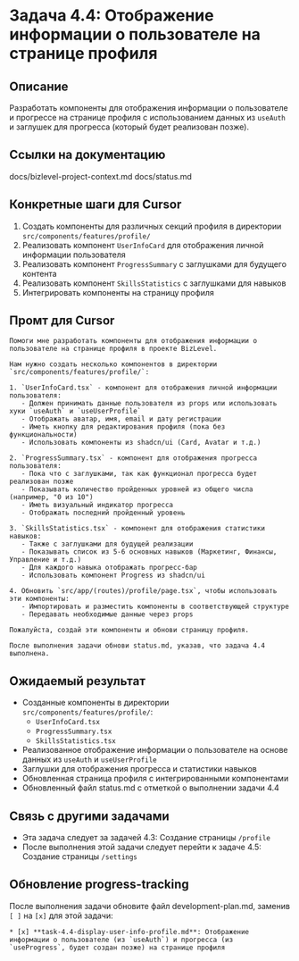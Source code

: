 # Задача 4.4: Отображение информации о пользователе на странице профиля

## Описание
Разработать компоненты для отображения информации о пользователе и прогрессе на странице профиля с использованием данных из `useAuth` и заглушек для прогресса (который будет реализован позже).

## Ссылки на документацию
docs/bizlevel-project-context.md
docs/status.md

## Конкретные шаги для Cursor
1. Создать компоненты для различных секций профиля в директории `src/components/features/profile/`
2. Реализовать компонент `UserInfoCard` для отображения личной информации пользователя
3. Реализовать компонент `ProgressSummary` с заглушками для будущего контента
4. Реализовать компонент `SkillsStatistics` с заглушками для навыков
5. Интегрировать компоненты на страницу профиля

## Промт для Cursor
```
Помоги мне разработать компоненты для отображения информации о пользователе на странице профиля в проекте BizLevel.

Нам нужно создать несколько компонентов в директории `src/components/features/profile/`:

1. `UserInfoCard.tsx` - компонент для отображения личной информации пользователя:
   - Должен принимать данные пользователя из props или использовать хуки `useAuth` и `useUserProfile`
   - Отображать аватар, имя, email и дату регистрации
   - Иметь кнопку для редактирования профиля (пока без функциональности)
   - Использовать компоненты из shadcn/ui (Card, Avatar и т.д.)

2. `ProgressSummary.tsx` - компонент для отображения прогресса пользователя:
   - Пока что с заглушками, так как функционал прогресса будет реализован позже
   - Показывать количество пройденных уровней из общего числа (например, "0 из 10")
   - Иметь визуальный индикатор прогресса
   - Отображать последний пройденный уровень

3. `SkillsStatistics.tsx` - компонент для отображения статистики навыков:
   - Также с заглушками для будущей реализации
   - Показывать список из 5-6 основных навыков (Маркетинг, Финансы, Управление и т.д.)
   - Для каждого навыка отображать прогресс-бар
   - Использовать компонент Progress из shadcn/ui

4. Обновить `src/app/(routes)/profile/page.tsx`, чтобы использовать эти компоненты:
   - Импортировать и разместить компоненты в соответствующей структуре
   - Передавать необходимые данные через props

Пожалуйста, создай эти компоненты и обнови страницу профиля.

После выполнения задачи обнови status.md, указав, что задача 4.4 выполнена.
```

## Ожидаемый результат
- Созданные компоненты в директории `src/components/features/profile/`:
  - `UserInfoCard.tsx`
  - `ProgressSummary.tsx`
  - `SkillsStatistics.tsx`
- Реализованное отображение информации о пользователе на основе данных из `useAuth` и `useUserProfile`
- Заглушки для отображения прогресса и статистики навыков
- Обновленная страница профиля с интегрированными компонентами
- Обновленный файл status.md с отметкой о выполнении задачи 4.4

## Связь с другими задачами
- Эта задача следует за задачей 4.3: Создание страницы `/profile`
- После выполнения этой задачи следует перейти к задаче 4.5: Создание страницы `/settings`

## Обновление progress-tracking
После выполнения задачи обновите файл development-plan.md, заменив `[ ]` на `[x]` для этой задачи:
```
* [x] **task-4.4-display-user-info-profile.md**: Отображение информации о пользователе (из `useAuth`) и прогресса (из `useProgress`, будет создан позже) на странице профиля
```
